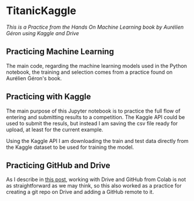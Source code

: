 # TitanicKaggle

_This is a Practice from the Hands On Machine Learning book by Aurélien Géron using Kaggle and Drive_

## Practicing Machine Learning

The main code, regarding the machine learning models used in the Python notebook, the training and selection
comes from a practice found on Aurélien Géron's book.

## Practicing with Kaggle

The main purpose of this Jupyter notebook is to practice the full flow of entering and submitting results to a competition.
The Kaggle API could be used to submit the resuls, but instead I am saving the csv file ready for upload, at least for the
current example.

Using the Kaggle API I am downloading the train and test data directly from the Kaggle dataset to be used for training the model.

## Practicing GitHub and Drive

As I describe in [this post](https://lalorosas.com/blog/github-colab-drive), working with Drive and GitHub from Colab is not
as straightforward as we may think, so this also worked as a practice for creating a git repo on Drive and adding a GitHub
remote to it.
